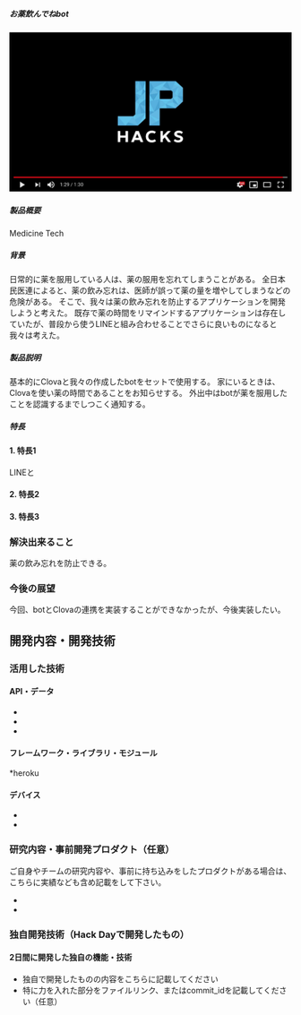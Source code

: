 ##### お薬飲んでねbot

[![Product Name](image.png)](https://youtu.be/ipalkIJlz38)

##### 製品概要
Medicine Tech

##### 背景
日常的に薬を服用している人は、薬の服用を忘れてしまうことがある。
全日本民医連によると、薬の飲み忘れは、医師が誤って薬の量を増やしてしまうなどの危険がある。
そこで、我々は薬の飲み忘れを防止するアプリケーションを開発しようと考えた。
既存で薬の時間をリマインドするアプリケーションは存在していたが、普段から使うLINEと組み合わせることでさらに良いものになると我々は考えた。

##### 製品説明
基本的にClovaと我々の作成したbotをセットで使用する。
家にいるときは、Clovaを使い薬の時間であることをお知らせする。
外出中はbotが薬を服用したことを認識するまでしつこく通知する。

##### 特長

#### 1. 特長1
LINEと

#### 2. 特長2

#### 3. 特長3

### 解決出来ること
薬の飲み忘れを防止できる。

### 今後の展望
今回、botとClovaの連携を実装することができなかったが、今後実装したい。


## 開発内容・開発技術
### 活用した技術
#### API・データ

* 
* 
* 

#### フレームワーク・ライブラリ・モジュール
*heroku

#### デバイス
* 
* 

### 研究内容・事前開発プロダクト（任意）
ご自身やチームの研究内容や、事前に持ち込みをしたプロダクトがある場合は、こちらに実績なども含め記載をして下さい。

* 
* 


### 独自開発技術（Hack Dayで開発したもの）
#### 2日間に開発した独自の機能・技術
* 独自で開発したものの内容をこちらに記載してください
* 特に力を入れた部分をファイルリンク、またはcommit_idを記載してください（任意）
